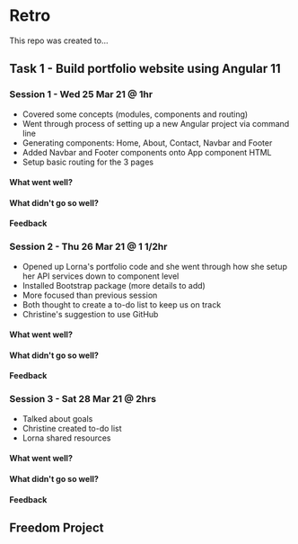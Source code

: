 # Retro
This repo was created to...
  
## Task 1 - Build portfolio website using Angular 11

### Session 1 - Wed  25 Mar 21 @ 1hr
* Covered some concepts (modules, components and routing)
* Went through process of setting up a new Angular project via command line
* Generating components: Home, About, Contact, Navbar and Footer
* Added Navbar and Footer components onto App component HTML
* Setup basic routing for the 3 pages

#### What went well?
#### What didn't go so well?
#### Feedback

### Session 2 - Thu 26 Mar 21 @ 1 1/2hr
* Opened up Lorna's portfolio code and she went through how she setup her API services down to component level
* Installed Bootstrap package (more details to add)
* More focused than previous session
* Both thought to create a to-do list to keep us on track
* Christine's suggestion to use GitHub 

#### What went well?
#### What didn't go so well?
#### Feedback

### Session 3 - Sat 28 Mar 21 @ 2hrs
* Talked about goals
* Christine created to-do list
* Lorna shared resources

#### What went well?
#### What didn't go so well?
#### Feedback 

## Freedom Project
